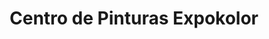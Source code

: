---
title: "Centro de Pinturas Expokolor"
url: /cartago/centro-de-pinturas-expokolor/
shop: Farben
---